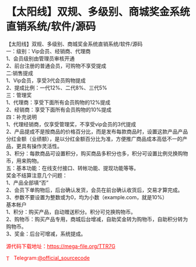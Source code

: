 # 【太阳线】双规、多级别、商城奖金系统 直销系统/软件/源码

【太阳线】双规、多级别、商城奖金系统直销系统/软件/源码<br>一：级别：Vip会员、经销商、代理商<br>1、会员级别由管理员审核开通<br>2、前台注册的普通会员，可购物不享受提成<br>二:销售提成<br>1、Vip会员，享受3代会员购物提成<br>2、提成比例：一代12%、二代8%、三代5%<br>三：管理奖<br>1、代理商：享受下面所有会员购物的12%提成<br>2、经销商：享受下面所有会员购物的10%提成<br>四：补充说明<br>1、代理经销商，仅享受管理奖，不享受vip会员的3代提成<br>2、产品提成不是按商品的价格百分比，而是发布每款商品时，设置这款产品产品分红金额（业绩额），是以分红金额百分比为准，方便推广商品成本高低不一的产品，更具有操作灵活性。<br>3、积分：每款商品可设置积分，购买商品多积分也多，积分可设置比例兑换购物币，用来购物。<br>五：基本功能：在线支付接口、转帐功能、提现功能等等。<br>奖金不结算注意几个问题：<br>1、产品全部填“否”<br>2、会员下单购物后，后台确认发货，会员在前台确认收货后，交易才算完成。<br>3、参数不要设置为整数或为0，均为小数（example.com，就是10%）<br>基本帐户<br>1、积分：购买产品，自动赠送积分。积分可兑换购物币。<br>2、购物币：购买产品专用，商城后台增减，自助奖金转为购物币，自助积分转为购物币。<br>3、奖金：后台可增减，系统提成。<br>


<p style="color: red;">源代码下载地址：<a href="https://mega-file.org/TTR7G" style="color: red;">https://mega-file.org/TTR7G</a></p><p style="color: red;"><img src="https://cdn-icons-png.flaticon.com/512/2111/2111646.png" alt="Telegram Icon" style="width: 16px; vertical-align: middle; margin-right: 5px;">Telegram:<a href="https://t.me/official_sourcecode" style="color: red;">@official_sourcecode</a></p>